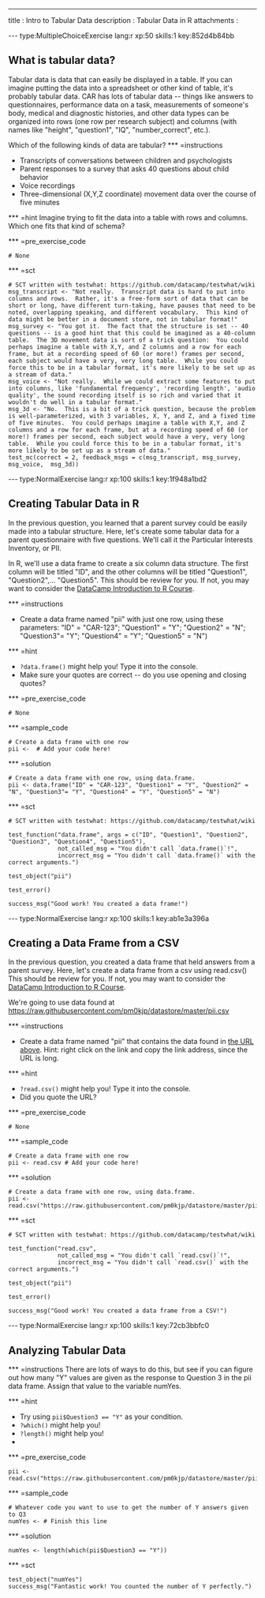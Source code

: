---
title       : Intro to Tabular Data
description : Tabular Data in R
attachments :


--- type:MultipleChoiceExercise lang:r xp:50 skills:1 key:852d4b84bb
## What is tabular data?

Tabular data is data that can easily be displayed in a table.  If you can imagine putting the data into a spreadsheet or other kind of table, it's probably tabular data.  CAR has lots of tabular data -- things like answers to questionnaires, performance data on a task, measurements of someone's body, medical and diagnostic histories, and other data types can be organized into rows (one row per research subject) and columns (with names like "height", "question1", "IQ", "number_correct", etc.).

Which of the following kinds of data are tabular?
*** =instructions
- Transcripts of conversations between children and psychologists
- Parent responses to a survey that asks 40 questions about child behavior
- Voice recordings
- Three-dimensional (X,Y,Z coordinate) movement data over the course of five minutes

*** =hint
Imagine trying to fit the data into a table with rows and columns.  Which one fits that kind of schema?

*** =pre_exercise_code
```{r}
# None
```

*** =sct
```{r}
# SCT written with testwhat: https://github.com/datacamp/testwhat/wiki
msg_transcript <- "Not really.  Transcript data is hard to put into columns and rows.  Rather, it's a free-form sort of data that can be short or long, have different turn-taking, have pauses that need to be noted, overlapping speaking, and different vocabulary.  This kind of data might be better in a document store, not in tabular format!"
msg_survey <- "You got it.  The fact that the structure is set -- 40 questions -- is a good hint that this could be imagined as a 40-column table.  The 3D movement data is sort of a trick question:  You could perhaps imagine a table with X,Y, and Z columns and a row for each frame, but at a recording speed of 60 (or more!) frames per second, each subject would have a very, very long table.  While you could force this to be in a tabular format, it's more likely to be set up as a stream of data."
msg_voice <- "Not really.  While we could extract some features to put into columns, like 'fundamental frequency', 'recording length', 'audio quality', the sound recording itself is so rich and varied that it wouldn't do well in a tabular format."
msg_3d <- "No.  This is a bit of a trick question, because the problem is well-parameterized, with 3 variables, X, Y, and Z, and a fixed time of five minutes.  You could perhaps imagine a table with X,Y, and Z columns and a row for each frame, but at a recording speed of 60 (or more!) frames per second, each subject would have a very, very long table.  While you could force this to be in a tabular format, it's more likely to be set up as a stream of data."
test_mc(correct = 2, feedback_msgs = c(msg_transcript, msg_survey, msg_voice,  msg_3d))
```

--- type:NormalExercise lang:r xp:100 skills:1 key:1f948a1bd2
## Creating Tabular Data in R

In the previous question, you learned that a parent survey could be easily made into a tabular structure.  Here, let's create some tabular data for a parent questionnaire with five questions.  We'll call it the Particular Interests Inventory, or PII.

In R, we'll use a data frame to create a six column data structure.  The first column will be titled "ID", and the other columns will be titled "Question1", "Question2",... "Question5".  This should be review for you.  If not, you may want to consider the [DataCamp Introduction to R Course](https://www.datacamp.com/courses/free-introduction-to-r).


*** =instructions
- Create a data frame named "pii" with just one row, using these parameters: "ID" = "CAR-123";  "Question1" = "Y"; "Question2" = "N"; "Question3"= "Y"; "Question4" = "Y"; "Question5" = "N")

*** =hint
- `?data.frame()` might help you!  Type it into the console.
- Make sure your quotes are correct -- do you use opening and closing quotes?

*** =pre_exercise_code
```{r}
# None
```

*** =sample_code
```{r}
# Create a data frame with one row
pii <-  # Add your code here!
```

*** =solution
```{r}
# Create a data frame with one row, using data.frame.
pii <- data.frame("ID" = "CAR-123", "Question1" = "Y", "Question2" = "N", "Question3"= "Y", "Question4" = "Y", "Question5" = "N")
```

*** =sct
```{r}
# SCT written with testwhat: https://github.com/datacamp/testwhat/wiki

test_function("data.frame", args = c("ID", "Question1", "Question2", "Question3", "Question4", "Question5"),
              not_called_msg = "You didn't call `data.frame()`!",
              incorrect_msg = "You didn't call `data.frame()` with the correct arguments.")

test_object("pii")

test_error()

success_msg("Good work! You created a data frame!")
```


--- type:NormalExercise lang:r xp:100 skills:1 key:ab1e3a396a
## Creating a Data Frame from a CSV

In the previous question, you created a data frame that held answers from a parent survey.  Here, let's create a data frame from a csv using read.csv()  This should be review for you.  If not, you may want to consider the [DataCamp Introduction to R Course](https://www.datacamp.com/courses/free-introduction-to-r).

We're going to use data found at
https://raw.githubusercontent.com/pm0kjp/datastore/master/pii.csv

*** =instructions
- Create a data frame named "pii" that contains the data found in [the URL above](https://raw.githubusercontent.com/pm0kjp/datastore/master/pii.csv).  Hint: right click on the link and copy the link address, since the URL is long.


*** =hint
- `?read.csv()` might help you!  Type it into the console.
- Did you quote the URL?

*** =pre_exercise_code
```{r}
# None
```

*** =sample_code
```{r}
# Create a data frame with one row
pii <- read.csv # Add your code here!
```

*** =solution
```{r}
# Create a data frame with one row, using data.frame.
pii <- read.csv("https://raw.githubusercontent.com/pm0kjp/datastore/master/pii.csv")
```

*** =sct
```{r}
# SCT written with testwhat: https://github.com/datacamp/testwhat/wiki

test_function("read.csv",
              not_called_msg = "You didn't call `read.csv()`!",
              incorrect_msg = "You didn't call `read.csv()` with the correct arguments.")

test_object("pii")

test_error()

success_msg("Good work! You created a data frame from a CSV!")
```


--- type:NormalExercise lang:r xp:100 skills:1 key:72cb3bbfc0
## Analyzing Tabular Data



*** =instructions
There are lots of ways to do this, but see if you can figure out how many "Y" values are given as the response to Question 3 in the pii data frame.  Assign that value to the variable numYes.

*** =hint
- Try using `pii$Question3 == "Y"` as your condition.
- `?which()` might help you!
- `?length()` might help you!
- 
*** =pre_exercise_code
```{r}
pii <- read.csv("https://raw.githubusercontent.com/pm0kjp/datastore/master/pii.csv")
```

*** =sample_code
```{r}
# Whatever code you want to use to get the number of Y answers given to Q3
numYes <- # Finish this line
```

*** =solution
```{r}
numYes <- length(which(pii$Question3 == "Y"))
```

*** =sct
```{r}
test_object("numYes")
success_msg("Fantastic work! You counted the number of Y perfectly.")
```
